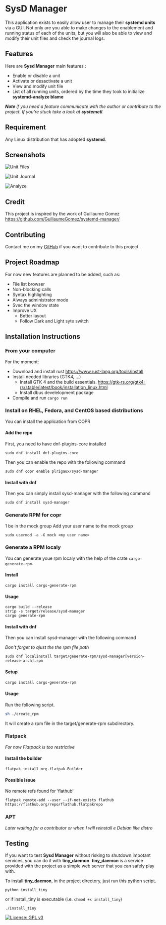 # SysD Manager

This application exists to easily allow user to manage their **systemd units** via a GUI. Not only are you able to make changes to the enablement and running status of each of the units, but you will also be able to view and modify their unit files and check the journal logs. 

## Features

Here are __Sysd Manager__ main features :
* Enable or disable a unit
* Activate or desactivate a unit
* View and modify unit file
* List of all running units, ordered by the time they took to initialize __systemd-analyze blame__


*__Note__ if you need a feature communicate with the author or contribute to the project. If you're stuck take a look at __systemctl__.*

## Requirement

Any Linux distribution that has adopted **systemd**.

## Screenshots

![Unit Files](screenshots/unit_file.png)

![Unit Journal](screenshots/journal.png)

![Analyze](screenshots/analyse_blame.png)

## Credit
This project is inspired by the work of Guillaume Gomez https://github.com/GuillaumeGomez/systemd-manager/

## Contributing
Contact me on my [GitHub](https://github.com/plrigaux/sysd-manager) if you want to contribute to this project.

## Project Roadmap
For now new features are planned to be added, such as:
* File list browser
* Non-blocking calls
* Syntax highlighting 
* Always administrator mode
* Svec the window state
* Improve UX
    * Better layout
    * Follow Dark and Light syte switch

## Installation Instructions


### From your computer
For the moment:
* Download and install rust https://www.rust-lang.org/tools/install
* Install needed libraries (GTK4, ...)
  * Install GTK 4 and the build essentials. https://gtk-rs.org/gtk4-rs/stable/latest/book/installation_linux.html
  * Install dbus develelopment package
* Compile and run  ```cargo run```

### Install on RHEL, Fedora, and CentOS based distributions
You can install the application from COPR

#### Add the repo
First, you need to have dnf-plugins-core installed
```
sudo dnf install dnf-plugins-core
```

Then you can enable the repo with the following command
```
sudo dnf copr enable plrigaux/sysd-manager
```
#### Install with dnf

Then you can simply install sysd-manager with the following command
```
sudo dnf install sysd-manager
```
### Generate RPM for copr

1 be in the mock group
Add your user name to the mock group
```
sudo usermod -a -G mock <my user name>
```

### Generate a RPM localy
You can generate youe rpm localy with the help of the crate `cargo-generate-rpm`.

#### Install
```
cargo install cargo-generate-rpm
```

#### Usage
```
cargo build --release
strip -s target/release/sysd-manager
cargo generate-rpm
```

#### Install with dnf

Then you can install sysd-manager with the following command 

*Don't forget to ajust the the rpm file path*
```
sudo dnf localinstall target/generate-rpm/sysd-manager[version-release-arch].rpm
```

#### Setup 
```bash
cargo install cargo-generate-rpm
```
#### Usage
Run the following script. 

```bash
sh ./create_rpm
```

It will create a rpm file in the target/generate-rpm subdirectory.

### Flatpack
*For now Flatpack is too restrictive*

#### Install the builder

```
flatpak install org.flatpak.Builder
```

#### Possible issue

No remote refs found for ‘flathub’


```
flatpak remote-add --user --if-not-exists flathub https://flathub.org/repo/flathub.flatpakrepo
```

### APT
*Later waiting for a contributor or when I will reinstall e Debian like distro*


## Testing

If you want to test **Sysd Manager** without risking to shutdown impotant services, you can do it with **tiny_daemon**. **tiny_daemon** is a service provided with the project as a simple web server that you can safely play with.

To install **tiny_daemon**, in the project directory, just run this python script.


```
python install_tiny 
``` 

or if install_tiny is executable (i.e. ```chmod +x install_tiny```)

```
./install_tiny 
``` 

[![License: GPL v3](https://img.shields.io/badge/License-GPLv3-blue.svg)](https://www.gnu.org/licenses/gpl-3.0)
